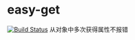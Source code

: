 # easy-get
[![Build Status](https://travis-ci.org/HuangQiii/easy-get.svg?branch=master)](https://travis-ci.org/HuangQiii/easy-get)
从对象中多次获得属性不报错
